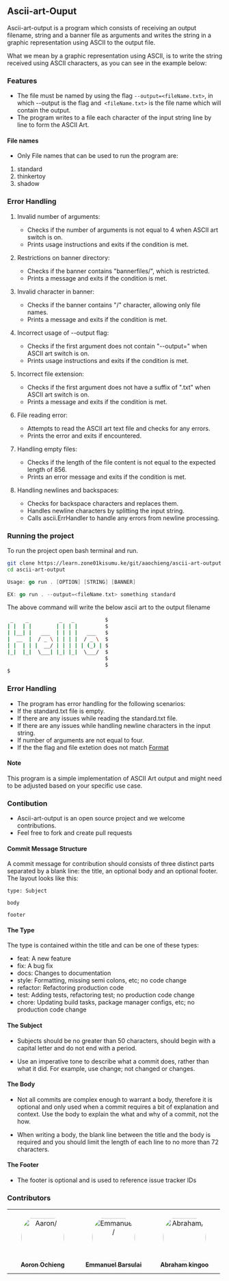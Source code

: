 
## Ascii-art-Ouput
Ascii-art-output is a program which consists of receiving an output filename, string and a banner file as arguments and writes the string in a graphic representation using ASCII to the output file.

What we mean by a graphic representation using ASCII, is to write the string received using ASCII characters, as you can see in the example below:


### Features

- The file must be named by using the flag `--output=<fileName.txt>`, in which --output is the flag and` <fileName.txt>` is the file name which will contain the output.
- The program writes to a file each character of the input string line by line to form the ASCII Art.



#### File names
- Only File names that can be used to run the program are:

 1. standard
 2. thinkertoy
 3. shadow

 ### Error Handling
 1. Invalid number of arguments:

    - Checks if the number of arguments is not equal to 4 when ASCII art switch is on.
    - Prints usage instructions and exits if the condition is met.

 2. Restrictions on banner directory:

    - Checks if the banner contains "bannerfiles/", which is restricted.
    - Prints a message and exits if the condition is met.

3. Invalid character in banner:

    - Checks if the banner contains "/" character, allowing only file names.
    - Prints a message and exits if the condition is met.

4. Incorrect usage of --output flag:

    - Checks if the first argument does not contain "--output=" when ASCII art switch is on.
    - Prints usage instructions and exits if the condition is met.

5. Incorrect file extension:

    - Checks if the first argument does not have a suffix of ".txt" when ASCII art switch is on.
    - Prints a message and exits if the condition is met.

6. File reading error:

    - Attempts to read the ASCII art text file and checks for any errors.
    - Prints the error and exits if encountered.

7. Handling empty files:

    - Checks if the length of the file content is not equal to the expected length of 856.
    - Prints an error message and exits if the condition is met.

8. Handling newlines and backspaces:

    - Checks for backspace characters and replaces them.
    - Handles newline characters by splitting the input string.
    - Calls ascii.ErrHandler to handle any errors from newline processing.
 
 ### Running the project
To run the project open bash terminal and run.

```bash
git clone https://learn.zone01kisumu.ke/git/aaochieng/ascii-art-output
cd ascii-art-output
```
<a id ="sec"></a>
```go
Usage: go run . [OPTION] [STRING] [BANNER]

EX: go run . --output=<fileName.txt> something standard
```

The above command will write the below ascii art to the output filename
```bash
 _    _          _   _          $
| |  | |        | | | |         $
| |__| |   ___  | | | |   ___   $
|  __  |  / _ \ | | | |  / _ \  $
| |  | | |  __/ | | | | | (_) | $
|_|  |_|  \___| |_| |_|  \___/  $
                                $
                                $
$
``` 
### Error Handling

- The program has error handling for the following scenarios:
- If the standard.txt file is empty.
- If there are any issues while reading the standard.txt file.
- If there are any issues while handling newline characters in the input string.
- If number of arguments are not equal to four.
- If the the flag and file extetion does not match [ Format](#sec)


#### Note

This program is a simple implementation of ASCII Art output and might need to be adjusted based on your specific use case.

### Contibution
 - Ascii-art-output is an open source project and we welcome contributions.
 - Feel free to fork and create pull requests 

 #### Commit Message Structure

A commit message for contribution should consists of three distinct parts separated by a blank line: the title, an optional body and an optional footer. The layout looks like this:
```
type: Subject

body

footer
```

#### The Type

The type is contained within the title and can be one of these types:
- feat: A new feature
- fix: A bug fix
- docs: Changes to documentation
- style: Formatting, missing semi colons, etc; no code change
- refactor: Refactoring production code
- test: Adding tests, refactoring test; no production code change
- chore: Updating build tasks, package manager configs, etc; no production code change

#### The Subject

- Subjects should be no greater than 50 characters, should begin with a capital letter and do not end with a period.

- Use an imperative tone to describe what a commit does, rather than what it did. For example, use change; not changed or changes.
#### The Body

- Not all commits are complex enough to warrant a body, therefore it is optional and only used when a commit requires a bit of explanation and context. Use the body to explain the what and why of a commit, not the how.

- When writing a body, the blank line between the title and the body is required and you should limit the length of each line to no more than 72 characters.
#### The Footer

- The footer is optional and is used to reference issue tracker IDs
### Contributors

<table>
<tr>
    <td align="center" style="word-wrap: break-word; width: 150.0; height: 150.0">
        <a href=https://learn.zone01kisumu.ke/git/aaochieng>
            <img src=https://learn.zone01kisumu.ke/git/avatars/8a1b24358854eb12998a07c269542193?size=870 width="100;"  style="border-radius:50%;align-items:center;justify-content:center;overflow:hidden;padding-top:10px" alt=Aaron/>
            <br />
            <sub style="font-size:14px"><b>Aoron Ochieng</b></sub>
        </a>
    </td>
    <td align="center" style="word-wrap: break-word; width: 150.0; height: 150.0">
        <a href=https://learn.zone01kisumu.ke/git/ebarsula>
            <img src=https://learn.zone01kisumu.ke/git/avatars/fa966ef34b0ccdfe772414745aeee49f?size=870 width="100;"  style="border-radius:50%;align-items:center;justify-content:center;overflow:hidden;padding-top:10px" alt=Emmanuel/>
            <br />
            <sub style="font-size:14px"><b>Emmanuel Barsulai</b></sub>
        </a>
    </td>
    <td align="center" style="word-wrap: break-word; width: 150.0; height: 150.0">
        <a href=https://learn.zone01kisumu.ke/git/abrakingoo>
            <img src=https://learn.zone01kisumu.ke/git/avatars/c307852c0cb9222c1ea2c71f98ff2d51?size=870 width="100;"  style="border-radius:50%;align-items:center;justify-content:center;overflow:hidden;padding-top:10px" alt=Abraham/>
            <br />
            <sub style="font-size:14px"><b>Abraham kingoo</b></sub>
        </a>
    </td>
</tr>
</table>